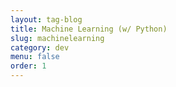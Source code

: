 ```yaml
---
layout: tag-blog
title: Machine Learning (w/ Python)
slug: machinelearning
category: dev
menu: false
order: 1
---
```

